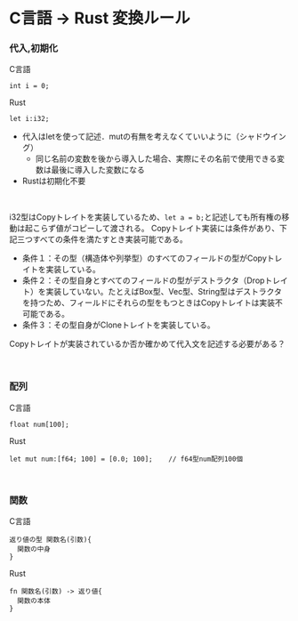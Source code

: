 # C言語 → Rust  変換ルール

### 代入,初期化

C言語
```
int i = 0;
```
Rust
```
let i:i32;
```
- 代入はletを使って記述．mutの有無を考えなくていいように（シャドウイング）
  - 同じ名前の変数を後から導入した場合、実際にその名前で使用できる変数は最後に導入した変数になる
- Rustは初期化不要

<br>

i32型はCopyトレイトを実装しているため、```let a = b;```と記述しても所有権の移動は起こらず値がコピーして渡される。
Copyトレイト実装には条件があり、下記三つすべての条件を満たすとき実装可能である。
  - 条件１：その型（構造体や列挙型）のすべてのフィールドの型がCopyトレイトを実装している。
  - 条件２：その型自身とすべてのフィールドの型がデストラクタ（Dropトレイト）を実装していない。たとえばBox<T>型、Vec<T>型、String型はデストラクタを持つため、フィールドにそれらの型をもつときはCopyトレイトは実装不可能である。
  - 条件３：その型自身がCloneトレイトを実装している。
        
Copyトレイトが実装されているか否か確かめて代入文を記述する必要がある？

<br>

### 配列

C言語
```
float num[100];
```
Rust
```
let mut num:[f64; 100] = [0.0; 100];    // f64型num配列100個
```

<br>

### 関数

C言語
```
返り値の型 関数名(引数){
  関数の中身
}
```

Rust
```
fn 関数名(引数) -> 返り値{
  関数の本体
}
```

<br>

